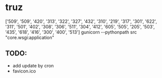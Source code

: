 # truz

['509', '509', '420', '313', '322', '327', '432', '310', '219', '317', '301', '622', '311', '501', '402', '308', '306', '511', '304', '412', '605', '505', '205', '503', '435', '618', '416', '300', '400', '513']
gunicorn --pythonpath src "core.wsgi:application"

## TODO:
  - add update by cron
  - favicon.ico
